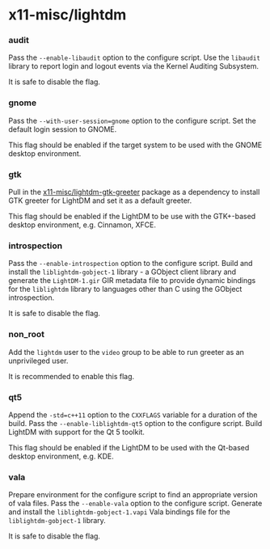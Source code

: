 # x11-misc/lightdm

### audit
Pass the `--enable-libaudit` option to the configure script. Use the `libaudit` library to report login and logout events via the Kernel Auditing Subsystem.

It is safe to disable the flag.

### gnome
Pass the `--with-user-session=gnome` option to the configure script. Set the default login session to GNOME.

This flag should be enabled if the target system to be used with the GNOME desktop environment.

### gtk
Pull in the [x11-misc/lightdm-gtk-greeter](../x11-misc/lightdm-gtk-greeter.md) package as a dependency to install GTK greeter for LightDM and set it as a default greeter.

This flag should be enabled if the LightDM to be use with the GTK+-based desktop environment, e.g. Cinnamon, XFCE.

### introspection
Pass the `--enable-introspection` option to the configure script. Build and install the `liblightdm-gobject-1` library - a GObject client library and generate the `LightDM-1.gir` GIR metadata file to provide dynamic bindings for the `liblightdm` library to languages other than C using the GObject introspection.

It is safe to disable the flag.

### non_root
Add the `lightdm` user to the `video` group to be able to run greeter as an unprivileged user.

It is recommended to enable this flag.

### qt5
Append the `-std=c++11` option to the `CXXFLAGS` variable for a duration of the build. Pass the `--enable-liblightdm-qt5` option to the configure script. Build LightDM with support for the Qt 5 toolkit.

This flag should be enabled if the LightDM to be used with the Qt-based desktop environment, e.g. KDE.

### vala
Prepare environment for the configure script to find an appropriate version of vala files. Pass the `--enable-vala` option to the configure script. Generate and install the `liblightdm-gobject-1.vapi` Vala bindings file for the `liblightdm-gobject-1` library.

It is safe to disable the flag.
